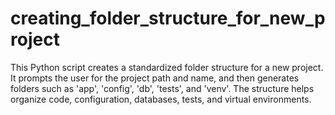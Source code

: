 # creating_folder_structure_for_new_project
This Python script creates a standardized folder structure for a new project. It prompts the user for the project path and name, and then generates folders such as 'app', 'config', 'db', 'tests', and 'venv'. The structure helps organize code, configuration, databases, tests, and virtual environments.
